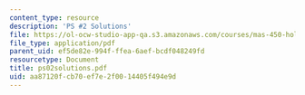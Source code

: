 ```yaml
---
content_type: resource
description: 'PS #2 Solutions'
file: https://ol-ocw-studio-app-qa.s3.amazonaws.com/courses/mas-450-holographic-imaging-spring-2003/aa87120fcb70ef7e2f0014405f494e9d_ps02solutions.pdf
file_type: application/pdf
parent_uid: ef5de82e-994f-ffea-6aef-bcdf048249fd
resourcetype: Document
title: ps02solutions.pdf
uid: aa87120f-cb70-ef7e-2f00-14405f494e9d
---
```

